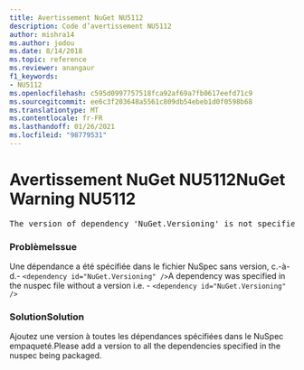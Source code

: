 ```yaml
---
title: Avertissement NuGet NU5112
description: Code d’avertissement NU5112
author: mishra14
ms.author: jodou
ms.date: 8/14/2018
ms.topic: reference
ms.reviewer: anangaur
f1_keywords:
- NU5112
ms.openlocfilehash: c595d0997757518fca92af69a7fb0617eefd71c9
ms.sourcegitcommit: ee6c3f203648a5561c809db54ebeb1d0f0598b68
ms.translationtype: MT
ms.contentlocale: fr-FR
ms.lasthandoff: 01/26/2021
ms.locfileid: "98779531"
---
```

# <a name="nuget-warning-nu5112"></a><span data-ttu-id="d69ea-103">Avertissement NuGet NU5112</span><span class="sxs-lookup"><span data-stu-id="d69ea-103">NuGet Warning NU5112</span></span>
<pre>The version of dependency 'NuGet.Versioning' is not specified. Specify the version of dependency and rebuild your package.</pre>

### <a name="issue"></a><span data-ttu-id="d69ea-104">Problème</span><span class="sxs-lookup"><span data-stu-id="d69ea-104">Issue</span></span>

<span data-ttu-id="d69ea-105">Une dépendance a été spécifiée dans le fichier NuSpec sans version, c.-à-d.- `<dependency id="NuGet.Versioning" />`</span><span class="sxs-lookup"><span data-stu-id="d69ea-105">A dependency was specified in the nuspec file without a version i.e. - `<dependency id="NuGet.Versioning" />`</span></span>


### <a name="solution"></a><span data-ttu-id="d69ea-106">Solution</span><span class="sxs-lookup"><span data-stu-id="d69ea-106">Solution</span></span>

<span data-ttu-id="d69ea-107">Ajoutez une version à toutes les dépendances spécifiées dans le NuSpec empaqueté.</span><span class="sxs-lookup"><span data-stu-id="d69ea-107">Please add a version to all the dependencies specified in the nuspec being packaged.</span></span>

